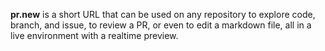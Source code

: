 **pr.new** is a short URL that can be used on any repository to explore code, branch, and issue, to review a PR, or even to edit a markdown file, all in a live environment with a realtime preview.